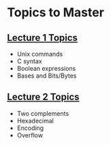 # Topics to Master


## [Lecture 1 Topics](https://web.stanford.edu/class/archive/cs/cs107/cs107.1258/lectures/1/Lecture1.pdf)
- Unix commands
- C syntax
- Boolean expressions
- Bases and Bits/Bytes
  
## [Lecture 2 Topics](https://web.stanford.edu/class/archive/cs/cs107/cs107.1258/lectures/2/Lecture2.pdf)
- Two complements
- Hexadecimal
- Encoding
- Overflow



